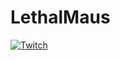 # LethalMaus

[![Twitch](<img src="https://lethalmaus.github.io/LethalMaus/Twitch%20Graphics/twitch.png" width="320">)](https://www.twitch.tv/lethalmaus)
